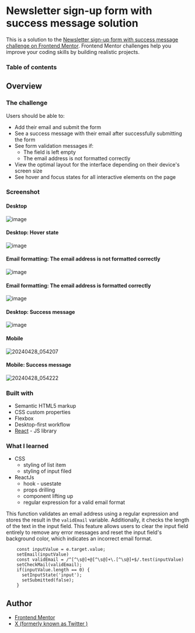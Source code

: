 # Newsletter sign-up form with success message solution

This is a solution to the [Newsletter sign-up form with success message challenge on Frontend Mentor](https://www.frontendmentor.io/challenges/newsletter-signup-form-with-success-message-3FC1AZbNrv). Frontend Mentor challenges help you improve your coding skills by building realistic projects. 

### Table of contents
## Overview
### The challenge
Users should be able to:

- Add their email and submit the form
- See a success message with their email after successfully submitting the form
- See form validation messages if:
  - The field is left empty
  - The email address is not formatted correctly
- View the optimal layout for the interface depending on their device's screen size
- See hover and focus states for all interactive elements on the page
### Screenshot
#### Desktop
![image](https://github.com/Dtoo007/Newsletter-sign-up-form/assets/77025398/6bdc6822-4253-487f-9c62-e50df9bfc3e6)
#### Desktop: Hover state
![image](https://github.com/Dtoo007/Newsletter-sign-up-form/assets/77025398/6bb5b99d-6ce5-41e5-b3be-dd8057f46cfa)
#### Email formatting: The email address is not formatted correctly
![image](https://github.com/Dtoo007/Newsletter-sign-up-form/assets/77025398/2c700fd9-ade3-4034-b33c-740d8b2026e4)
#### Email formatting: The email address is formatted correctly
![image](https://github.com/Dtoo007/Newsletter-sign-up-form/assets/77025398/7bbfe485-00f9-4cf1-bb8d-42abfcfec115)
#### Desktop: Success message 
![image](https://github.com/Dtoo007/Newsletter-sign-up-form/assets/77025398/2a06c1e5-22b1-4c62-a87d-facc016bb80c)
#### Mobile
![20240428_054207](https://github.com/Dtoo007/Newsletter-sign-up-form/assets/77025398/49a10f07-08d1-4e24-bbb2-6abcec065cad)
#### Mobile: Success message
![20240428_054222](https://github.com/Dtoo007/Newsletter-sign-up-form/assets/77025398/f2d99507-9573-4150-9ffe-759fe3584d1f)

### Built with

- Semantic HTML5 markup
- CSS custom properties
- Flexbox
- Desktop-first workflow
- [React](https://reactjs.org/) - JS library

### What I learned
- CSS
  - styling of list item
  - styling of input filed 
- ReactJs
  - hook - usestate
  - props drilling 
  - component lifting up
  - regular expression for a valid email format

This function validates an email address using a regular expression and stores the result in the ``` validEmail ```  variable. Additionally, it checks the length of the text in the input field. This feature allows users to clear the input field entirely to remove any error messages and reset the input field's background color, which indicates an incorrect email format.

```  function handleValid (e) {
    const inputValue = e.target.value;
    setEmail(inputValue)
    const validEmail = /^[^\s@]+@[^\s@]+\.[^\s@]+$/.test(inputValue)
    setCheckMail(validEmail);
    if(inputValue.length == 0) {
      setInputState('input');
      setSubmitted(false);
    }
 ```



## Author
- [Frontend Mentor](https://www.frontendmentor.io/profile/Dtoo007)
- [X (formerly known as Twitter )](https://twitter.com/CuriosityPrompt)






